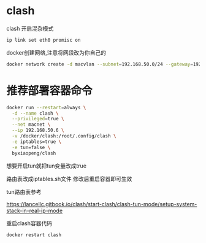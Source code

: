 # clash

clash
开启混杂模式
``` sh
ip link set eth0 promisc on
```
docker创建网络,注意将网段改为你自己的
``` sh
docker network create -d macvlan --subnet=192.168.50.0/24 --gateway=192.168.50.1 -o parent=eth0 macnet
```
# 推荐部署容器命令
``` sh
docker run --restart=always \
  -d --name clash \
  --privileged=true \
  --net macnet \
  --ip 192.168.50.6 \
  -v /docker/clash:/root/.config/clash \
  -e iptables=true \
  -e tun=false \
  byxiaopeng/clash
```
想要开启tun就把tun变量改成true

路由表改成iptables.sh文件    修改后重启容器即可生效

tun路由表参考

https://lancellc.gitbook.io/clash/start-clash/clash-tun-mode/setup-system-stack-in-real-ip-mode

重启clash容器代码
``` sh
docker restart clash
```
